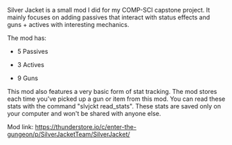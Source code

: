 Silver Jacket is a small mod I did for my COMP-SCI capstone project. It mainly focuses on adding passives that interact with status effects and guns + actives with interesting mechanics.

The mod has:

- 5 Passives

- 3 Actives

- 9 Guns

This mod also features a very basic form of stat tracking. The mod stores each time you've picked up a gun or item from this mod. You can read these stats with the command "slvjckt read_stats". These stats are saved only on your computer and won't be shared with anyone else.

Mod link: https://thunderstore.io/c/enter-the-gungeon/p/SilverJacketTeam/SilverJacket/

